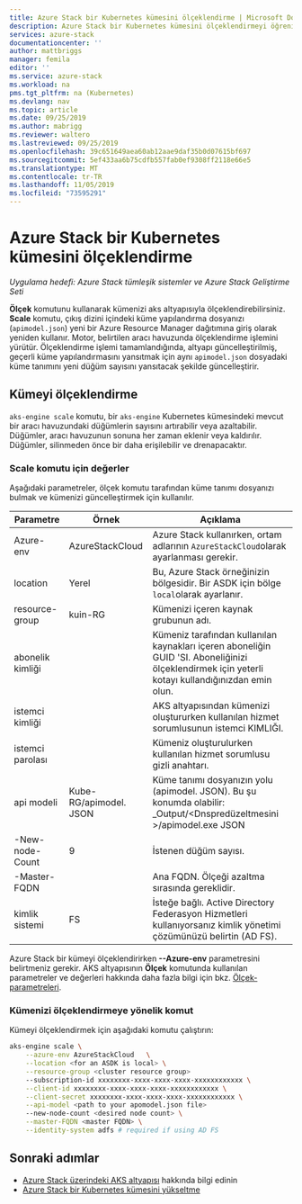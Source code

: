 ```yaml
---
title: Azure Stack bir Kubernetes kümesini ölçeklendirme | Microsoft Docs
description: Azure Stack bir Kubernetes kümesini ölçeklendirmeyi öğrenin.
services: azure-stack
documentationcenter: ''
author: mattbriggs
manager: femila
editor: ''
ms.service: azure-stack
ms.workload: na
pms.tgt_pltfrm: na (Kubernetes)
ms.devlang: nav
ms.topic: article
ms.date: 09/25/2019
ms.author: mabrigg
ms.reviewer: waltero
ms.lastreviewed: 09/25/2019
ms.openlocfilehash: 39c651649aea60ab12aae9daf35b0d07615bf697
ms.sourcegitcommit: 5ef433aa6b75cdfb557fab0ef9308ff2118e66e5
ms.translationtype: MT
ms.contentlocale: tr-TR
ms.lasthandoff: 11/05/2019
ms.locfileid: "73595291"
---
```

# <a name="scale-a-kubernetes-cluster-on-azure-stack"></a>Azure Stack bir Kubernetes kümesini ölçeklendirme

*Uygulama hedefi: Azure Stack tümleşik sistemler ve Azure Stack Geliştirme Seti*

**Ölçek** komutunu kullanarak kümenizi aks altyapısıyla ölçeklendirebilirsiniz. **Scale** komutu, çıkış dizini içindeki küme yapılandırma dosyanızı (`apimodel.json`) yeni bir Azure Resource Manager dağıtımına giriş olarak yeniden kullanır. Motor, belirtilen aracı havuzunda ölçeklendirme işlemini yürütür. Ölçeklendirme işlemi tamamlandığında, altyapı güncelleştirilmiş, geçerli küme yapılandırmasını yansıtmak için aynı `apimodel.json` dosyadaki küme tanımını yeni düğüm sayısını yansıtacak şekilde güncelleştirir.

## <a name="scale-a-cluster"></a>Kümeyi ölçeklendirme

`aks-engine scale` komutu, bir `aks-engine` Kubernetes kümesindeki mevcut bir aracı havuzundaki düğümlerin sayısını artırabilir veya azaltabilir. Düğümler, aracı havuzunun sonuna her zaman eklenir veya kaldırılır. Düğümler, silinmeden önce bir daha erişilebilir ve drenapacaktır.

### <a name="values-for-the-scale-command"></a>Scale komutu için değerler

Aşağıdaki parametreler, ölçek komutu tarafından küme tanımı dosyanızı bulmak ve kümenizi güncelleştirmek için kullanılır.

| Parametre | Örnek | Açıklama |
| --- | --- | --- | 
| Azure-env | AzureStackCloud | Azure Stack kullanırken, ortam adlarının `AzureStackCloud`olarak ayarlanması gerekir. | 
| location | Yerel | Bu, Azure Stack örneğinizin bölgesidir. Bir ASDK için bölge `local`olarak ayarlanır.  | 
| resource-group | kuin-RG | Kümenizi içeren kaynak grubunun adı. | 
| abonelik kimliği |  | Kümeniz tarafından kullanılan kaynakları içeren aboneliğin GUID 'SI. Aboneliğinizi ölçeklendirmek için yeterli kotayı kullandığınızdan emin olun. | 
| istemci kimliği |  | AKS altyapısından kümenizi oluştururken kullanılan hizmet sorumlusunun istemci KIMLIĞI. | 
| istemci parolası |  | Kümeniz oluşturulurken kullanılan hizmet sorumlusu gizli anahtarı. | 
| api modeli | Kube-RG/apimodel. JSON | Küme tanımı dosyanızın yolu (apimodel. JSON). Bu şu konumda olabilir: _Output/\<Dnspredüzeltmesini >/apimodel.exe JSON | 
| -New-node-Count | 9 | İstenen düğüm sayısı. | 
| -Master-FQDN |  | Ana FQDN. Ölçeği azaltma sırasında gereklidir. |
| kimlik sistemi | FS | İsteğe bağlı. Active Directory Federasyon Hizmetleri kullanıyorsanız kimlik yönetimi çözümünüzü belirtin (AD FS). |

Azure Stack bir kümeyi ölçeklendirirken **--Azure-env** parametresini belirtmeniz gerekir. AKS altyapısının **Ölçek** komutunda kullanılan parametreler ve değerleri hakkında daha fazla bilgi için bkz. [Ölçek-parametreleri](https://github.com/Azure/aks-engine/blob/master/docs/topics/scale.md#parameters).

### <a name="command-to-scale-your-cluster"></a>Kümenizi ölçeklendirmeye yönelik komut

Kümeyi ölçeklendirmek için aşağıdaki komutu çalıştırın:

```bash
aks-engine scale \
    --azure-env AzureStackCloud   \
    --location <for an ASDK is local> \
    --resource-group <cluster resource group>
    --subscription-id xxxxxxxx-xxxx-xxxx-xxxx-xxxxxxxxxxxx \
    --client-id xxxxxxxx-xxxx-xxxx-xxxx-xxxxxxxxxxxx \
    --client-secret xxxxxxxx-xxxx-xxxx-xxxx-xxxxxxxxxxxx \
    --api-model <path to your apomodel.json file>
    --new-node-count <desired node count> \
    --master-FQDN <master FQDN> \
    --identity-system adfs # required if using AD FS
```

## <a name="next-steps"></a>Sonraki adımlar

- [Azure Stack üzerindeki AKS altyapısı](azure-stack-kubernetes-aks-engine-overview.md) hakkında bilgi edinin
- [Azure Stack bir Kubernetes kümesini yükseltme](azure-stack-kubernetes-aks-engine-upgrade.md)